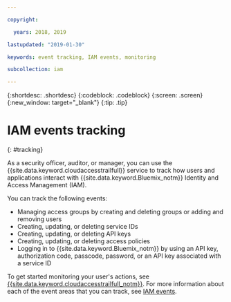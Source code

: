 ```yaml
---

copyright:

  years: 2018, 2019

lastupdated: "2019-01-30"

keywords: event tracking, IAM events, monitoring

subcollection: iam

---
```


{:shortdesc: .shortdesc}
{:codeblock: .codeblock}
{:screen: .screen}
{:new_window: target="_blank"}
{:tip: .tip}

# IAM events tracking
{: #tracking}

As a security officer, auditor, or manager, you can use the {{site.data.keyword.cloudaccesstrailfull}} service to track how users and applications interact with {{site.data.keyword.Bluemix_notm}} Identity and Access Management (IAM).

You can track the following events:

* Managing access groups by creating and deleting groups or adding and removing users
* Creating, updating, or deleting service IDs
* Creating, updating, or deleting API keys
* Creating, updating, or deleting access policies
* Logging in to {{site.data.keyword.Bluemix_notm}} by using an API key, authorization code, passcode, password, or an API key associated with a service ID

To get started monitoring your user's actions, see [{{site.data.keyword.cloudaccesstrailfull_notm}}](/docs/services/cloud-activity-tracker?topic=cloud-activity-tracker-getting-started-with-cla#getting-started-with-cla). For more information about each of the event areas that you can track, see [IAM events](/docs/services/cloud-activity-tracker?topic=cloud-activity-tracker-at_events_iam#at_events_iam).
